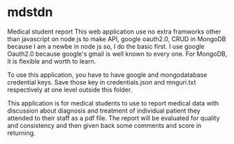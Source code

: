 # mdstdn
Medical student report This web application use no extra framworks other than javascript on node js to make API, google oauth2.0, CRUD in MongoDB because I am a newbe in node js so, I do the basic first. I use google Oauth2.0 because google's gmail is well known to every one. For MongoDB, it is flexible and worth to learn.

To use this application, you have to have google and mongodatabase credential keys. Save those key in credentials.json and mnguri.txt respectively at one level outside this folder.

This application is for medical students to use to report medical data with discussion about diagnosis and treatment of individual patient they attended to their staff as a pdf file. The report will be evaluated for quality and consistency and then given back some comments and score in returning.
